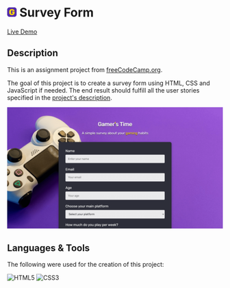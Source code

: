 # <img src="assets/favicon.png" width="22"/> Survey Form

[Live Demo](https://constPardalos.github.io/survey-form/)

## Description

This is an assignment project from [freeCodeCamp.org](https://www.freecodecamp.org/).

The goal of this project is to create a survey form using HTML, CSS and JavaScript if needed.
The end result should fulfill all the user stories specified in the [project's description](https://www.freecodecamp.org/learn/responsive-web-design/responsive-web-design-projects/build-a-survey-form).

<img src="assets/preview.png" />

## Languages & Tools

The following were used for the creation of this project:

<p>
<img src="https://cdn.jsdelivr.net/gh/devicons/devicon/icons/html5/html5-original.svg" width="60" title="HTML5" />
<img src="https://cdn.jsdelivr.net/gh/devicons/devicon/icons/css3/css3-original.svg" width="60" title="CSS3" />
</p>
